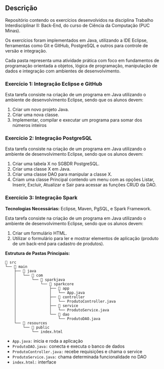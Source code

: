 ## Descrição

Repositório contendo os exercícios desenvolvidos na disciplina Trabalho Interdisciplinar II: Back-End, do curso de Ciência da Computação (PUC Minas).

Os exercícios foram implementados em Java, utilizando a IDE Eclipse, ferramentas como Git e GitHub, PostgreSQL e outros para controle de versão e integração.

Cada pasta representa uma atividade prática com foco em fundamentos de programação orientada a objetos, lógica de programação, manipulação de dados e integração com ambientes de desenvolvimento.

### Exercício 1: Integração Eclipse e GitHub
Esta tarefa consiste na criação de um programa em Java utilizando o ambiente de desenvolvimento Eclipse, sendo que os alunos devem:

1. Criar um novo projeto Java.
2. Criar uma nova classe.
3. Implementar, compilar e executar um programa para somar dos números inteiros

### Exercício 2: Integração PostgreSQL
Esta tarefa consiste na criação de um programa em Java utilizando o ambiente de desenvolvimento Eclipse, sendo que os alunos devem:

1. Criar uma tabela X no SGBDR PostgreSQL.
2. Criar uma classe X em Java.
3. Criar uma classe DAO para manipular a classe X.
4. Criam uma classe Principal contendo um menu com as opções Listar, Inserir, Excluir, Atualizar e Sair para acessar as funções CRUD da DAO.

### Exercício 3: Integração Spark
**Tecnologias Necessárias:** Eclipse, Maven, PgSQL, e Spark Framework.

Esta tarefa consiste na criação de um programa em Java utilizando o ambiente de desenvolvimento Eclipse, sendo que os alunos devem:

1. Criar um formulário HTML.
2. Utilizar o formulário para ler e mostrar elementos de aplicação (produto de um back-end para cadastro de produtos).

**Estrutura de Pastas Principais:**
```
📁 src
└── 📁 main
    ├── 📁 java
    │   └── 📁 com
    │       └── 📁 sparkjava
    │           └── 📁 sparkcore
    │               ├── 📁 app
    │               │   └── App.java
    │               ├── 📁 controller
    │               │   └── ProdutoController.java
    │               ├── 📁 service
    │               │   └── ProdutoService.java
    │               └── 📁 dao
    │                   └── ProdutoDAO.java
    └── 📁 resources
        └── 📁 public
            └── index.html
```

- `App.java:` inicia e roda a aplicação
- `ProdutoDAO.java:` conecta e executa o banco de dados
- `ProdutoController.java:` recebe requisições e chama o service
- `ProdutoService.java:` chama determinada funcionalidade no DAO
- `index.html:` interface
